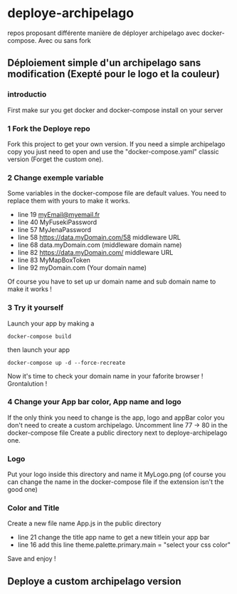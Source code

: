 # deploye-archipelago
repos proposant différente manière de déployer archipelago avec docker-compose. Avec ou sans fork

## Déploiement simple d'un archipelago sans modification (Exepté pour le logo et la couleur)

### introductio

First make sur you get docker and docker-compose install on your server

### 1 Fork the Deploye repo

Fork this project to get your own version.
If you need a simple archipelago copy you just need to open and use the "docker-compose.yaml" classic version (Forget the custom one).

### 2 Change exemple variable

Some variables in the docker-compose file are default values. You need to replace them with yours to make it works.
- line 19 myEmail@myemail.fr
- line 40 MyFusekiPassword
- line 57 MyJenaPassword
- line 58 https://data.myDomain.com/58 middleware URL
- line 68 data.myDomain.com (middleware domain name)
- line 82 https://data.myDomain.com/ middleware URL
- line 83 MyMapBoxToken
- line 92 myDomain.com (Your domain name)

Of course you have to set up ur domain name and sub domain name to make it works !

### 3 Try it yourself

Launch your app by making a 
```
docker-compose build
```

then launch your app
```
docker-compose up -d --force-recreate
```

Now it's time to check your domain name in your faforite browser !
Grontalution !

### 4 Change your App bar color, App name and logo

If the only think you need to change is the app, logo and appBar color you don't need to create a custom archipelago.
Uncomment line 77 -> 80 in the docker-compose file 
Create a public directory next to deploye-archipelago one.

### Logo
Put your logo inside this directory and name it MyLogo.png (of course you can change the name in the docker-compose file if the extension isn't the good one)

### Color and Title
Create a new file name App.js in the public directory
- line 21 change the title app name to get a new titlein your app bar
- line 16 add this line theme.palette.primary.main = "select your css color"

Save and enjoy !

## Deploye a custom archipelago version